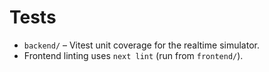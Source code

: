 # Tests

- `backend/` – Vitest unit coverage for the realtime simulator.
- Frontend linting uses `next lint` (run from `frontend/`).
